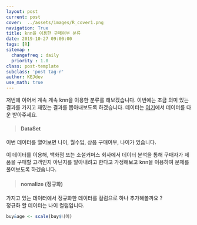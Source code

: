 ```yaml
---
layout: post
current: post
cover:  ../assets/images/R_cover1.png
navigation: True
title: knn을 이용한 구매여부 분류
date: 2019-10-27 09:00:00
tags: [R]
sitemap :
  changefreq : daily
  priority : 1.0
class: post-template
subclass: 'post tag-r'
author: KEJdev
use_math: true
---  
```


저번에 이어서 계속 계속 knn을 이용한 분류를 해보겠습니다. 이번에는 조금 의미 있는 결과를 가지고 재밌는 결과를 뽑아내보도록 하겠습니다. 데이터는 [여기](https://github.com/KEJdev/DataSet)에서 데이터를 다운 받아주세요.


> #### DataSet  

이번 데이터를 열어보면 나이, 월수입, 상품 구매여부, 나이가 있습니다.  

이 데이터를 이용해, 백화점 또는 소셜커머스 회사에서 데이터 분석을 통해 구매자가 제품을 구매할 고객인지 아닌지를 알아내려고 한다고 가정해보고 knn을 이용하여 문제를 풀어보도록 하겠습니다.  


> #### nomalize (정규화)

가지고 있는 데이터에서 정규화한 데이터를 컬럼으로 하나 추가해볼까요 ?  
정규화 할 데이터는 나이 컬럼입니다.  

```r
buy&age <- scale(buy$나이)

```









